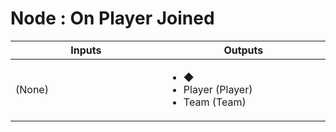 # Node : On Player Joined

<table>
  	<thead>
    	<tr>
			<th width="500px">Inputs</th>
			<th width="500px">Outputs</th>
		</tr>
  	</thead>
  	<tbody>
		<tr>
			<td>
				(None)
			</td>
			<td>
				<ul>
					<li>◆</li>
					<li>Player (Player)</li>
					<li>Team (Team)</li>
				</ul>
			</td>
		</tr>
  	</tbody>
</table>
